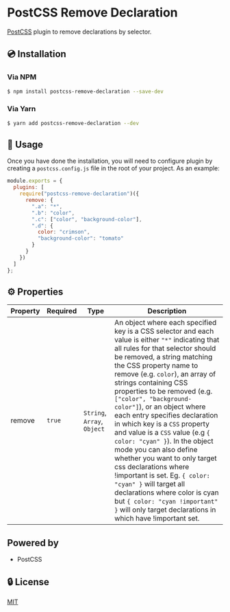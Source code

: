 # PostCSS Remove Declaration

[PostCSS](https://postcss.org) plugin to remove declarations by selector.

## 💿 Installation

### Via NPM

```bash
$ npm install postcss-remove-declaration --save-dev
```

### Via Yarn

```bash
$ yarn add postcss-remove-declaration --dev
```

## 🚀 Usage

Once you have done the installation, you will need to configure plugin by creating a `postcss.config.js` file in the root of your project. As an example:

```javascript
module.exports = {
  plugins: [
    require("postcss-remove-declaration")({
      remove: {
        ".a": "*",
        ".b": "color",
        ".c": ["color", "background-color"],
        ".d": {
          color: "crimson",
          "background-color": "tomato"
        }
      }
    })
  ]
};
```

## ⚙️ Properties

| Property | Required | Type                        | Description                                                                                                                                                                                                                                                                                                                                                                                                                                                         |
| -------- | -------- | --------------------------- | ------------------------------------------------------------------------------------------------------------------------------------------------------------------------------------------------------------------------------------------------------------------------------------------------------------------------------------------------------------------------------------------------------------------------------------------------------------------- |
| remove   | `true`   | `String`, `Array`, `Object` | An object where each specified key is a CSS selector and each value is either `"*"` indicating that all rules for that selector should be removed, a string matching the CSS property name to remove (e.g. `color`), an array of strings containing CSS properties to be removed (e.g. `["color", "background-color"]`), or an object where each entry specifies declaration in which key is a `CSS` property and value is a `CSS` value (e.g `{ color: "cyan" }`). In the object mode you can also define whether you want to only target css declarations where !important is set. Eg. `{ color: "cyan" }` will target all declarations where color is cyan but `{ color: "cyan !important" }` will only target declarations in which have !important set.|

## Powered by

- PostCSS

## 🔒 License

[MIT](http://opensource.org/licenses/MIT)
